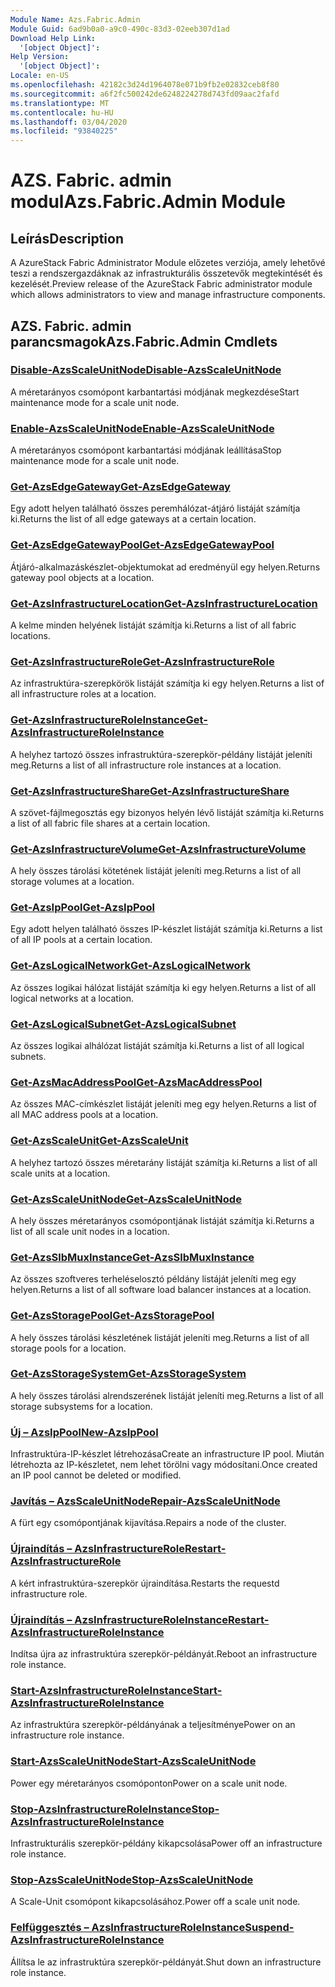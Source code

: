 ```yaml
---
Module Name: Azs.Fabric.Admin
Module Guid: 6ad9b0a0-a9c0-490c-83d3-02eeb307d1ad
Download Help Link:
  '[object Object]': 
Help Version:
  '[object Object]': 
Locale: en-US
ms.openlocfilehash: 42182c3d24d1964078e071b9fb2e02832ceb8f80
ms.sourcegitcommit: a6f2fc500242de6248224278d743fd09aac2fafd
ms.translationtype: MT
ms.contentlocale: hu-HU
ms.lasthandoff: 03/04/2020
ms.locfileid: "93840225"
---
```

# <span data-ttu-id="fe554-101">AZS. Fabric. admin modul</span><span class="sxs-lookup"><span data-stu-id="fe554-101">Azs.Fabric.Admin Module</span></span>
## <span data-ttu-id="fe554-102">Leírás</span><span class="sxs-lookup"><span data-stu-id="fe554-102">Description</span></span>
<span data-ttu-id="fe554-103">A AzureStack Fabric Administrator Module előzetes verziója, amely lehetővé teszi a rendszergazdáknak az infrastrukturális összetevők megtekintését és kezelését.</span><span class="sxs-lookup"><span data-stu-id="fe554-103">Preview release of the AzureStack Fabric administrator module which allows administrators to view and manage infrastructure components.</span></span>  
## <span data-ttu-id="fe554-104">AZS. Fabric. admin parancsmagok</span><span class="sxs-lookup"><span data-stu-id="fe554-104">Azs.Fabric.Admin Cmdlets</span></span>
### [<span data-ttu-id="fe554-105">Disable-AzsScaleUnitNode</span><span class="sxs-lookup"><span data-stu-id="fe554-105">Disable-AzsScaleUnitNode</span></span>](Disable-AzsScaleUnitNode.md)
<span data-ttu-id="fe554-106">A méretarányos csomópont karbantartási módjának megkezdése</span><span class="sxs-lookup"><span data-stu-id="fe554-106">Start maintenance mode for a scale unit node.</span></span>

### [<span data-ttu-id="fe554-107">Enable-AzsScaleUnitNode</span><span class="sxs-lookup"><span data-stu-id="fe554-107">Enable-AzsScaleUnitNode</span></span>](Enable-AzsScaleUnitNode.md)
<span data-ttu-id="fe554-108">A méretarányos csomópont karbantartási módjának leállítása</span><span class="sxs-lookup"><span data-stu-id="fe554-108">Stop maintenance mode for a scale unit node.</span></span>

### [<span data-ttu-id="fe554-109">Get-AzsEdgeGateway</span><span class="sxs-lookup"><span data-stu-id="fe554-109">Get-AzsEdgeGateway</span></span>](Get-AzsEdgeGateway.md)
<span data-ttu-id="fe554-110">Egy adott helyen található összes peremhálózat-átjáró listáját számítja ki.</span><span class="sxs-lookup"><span data-stu-id="fe554-110">Returns the list of all edge gateways at a certain location.</span></span>

### [<span data-ttu-id="fe554-111">Get-AzsEdgeGatewayPool</span><span class="sxs-lookup"><span data-stu-id="fe554-111">Get-AzsEdgeGatewayPool</span></span>](Get-AzsEdgeGatewayPool.md)
<span data-ttu-id="fe554-112">Átjáró-alkalmazáskészlet-objektumokat ad eredményül egy helyen.</span><span class="sxs-lookup"><span data-stu-id="fe554-112">Returns gateway pool objects at a location.</span></span>

### [<span data-ttu-id="fe554-113">Get-AzsInfrastructureLocation</span><span class="sxs-lookup"><span data-stu-id="fe554-113">Get-AzsInfrastructureLocation</span></span>](Get-AzsInfrastructureLocation.md)
<span data-ttu-id="fe554-114">A kelme minden helyének listáját számítja ki.</span><span class="sxs-lookup"><span data-stu-id="fe554-114">Returns a list of all fabric locations.</span></span>

### [<span data-ttu-id="fe554-115">Get-AzsInfrastructureRole</span><span class="sxs-lookup"><span data-stu-id="fe554-115">Get-AzsInfrastructureRole</span></span>](Get-AzsInfrastructureRole.md)
<span data-ttu-id="fe554-116">Az infrastruktúra-szerepkörök listáját számítja ki egy helyen.</span><span class="sxs-lookup"><span data-stu-id="fe554-116">Returns a list of all infrastructure roles at a location.</span></span>

### [<span data-ttu-id="fe554-117">Get-AzsInfrastructureRoleInstance</span><span class="sxs-lookup"><span data-stu-id="fe554-117">Get-AzsInfrastructureRoleInstance</span></span>](Get-AzsInfrastructureRoleInstance.md)
<span data-ttu-id="fe554-118">A helyhez tartozó összes infrastruktúra-szerepkör-példány listáját jeleníti meg.</span><span class="sxs-lookup"><span data-stu-id="fe554-118">Returns a list of all infrastructure role instances at a location.</span></span>

### [<span data-ttu-id="fe554-119">Get-AzsInfrastructureShare</span><span class="sxs-lookup"><span data-stu-id="fe554-119">Get-AzsInfrastructureShare</span></span>](Get-AzsInfrastructureShare.md)
<span data-ttu-id="fe554-120">A szövet-fájlmegosztás egy bizonyos helyén lévő listáját számítja ki.</span><span class="sxs-lookup"><span data-stu-id="fe554-120">Returns a list of all fabric file shares at a certain location.</span></span>

### [<span data-ttu-id="fe554-121">Get-AzsInfrastructureVolume</span><span class="sxs-lookup"><span data-stu-id="fe554-121">Get-AzsInfrastructureVolume</span></span>](Get-AzsInfrastructureVolume.md)
<span data-ttu-id="fe554-122">A hely összes tárolási kötetének listáját jeleníti meg.</span><span class="sxs-lookup"><span data-stu-id="fe554-122">Returns a list of all storage volumes at a location.</span></span>

### [<span data-ttu-id="fe554-123">Get-AzsIpPool</span><span class="sxs-lookup"><span data-stu-id="fe554-123">Get-AzsIpPool</span></span>](Get-AzsIpPool.md)
<span data-ttu-id="fe554-124">Egy adott helyen található összes IP-készlet listáját számítja ki.</span><span class="sxs-lookup"><span data-stu-id="fe554-124">Returns a list of all IP pools at a certain location.</span></span>

### [<span data-ttu-id="fe554-125">Get-AzsLogicalNetwork</span><span class="sxs-lookup"><span data-stu-id="fe554-125">Get-AzsLogicalNetwork</span></span>](Get-AzsLogicalNetwork.md)
<span data-ttu-id="fe554-126">Az összes logikai hálózat listáját számítja ki egy helyen.</span><span class="sxs-lookup"><span data-stu-id="fe554-126">Returns a list of all logical networks at a location.</span></span>

### [<span data-ttu-id="fe554-127">Get-AzsLogicalSubnet</span><span class="sxs-lookup"><span data-stu-id="fe554-127">Get-AzsLogicalSubnet</span></span>](Get-AzsLogicalSubnet.md)
<span data-ttu-id="fe554-128">Az összes logikai alhálózat listáját számítja ki.</span><span class="sxs-lookup"><span data-stu-id="fe554-128">Returns a list of all logical subnets.</span></span>

### [<span data-ttu-id="fe554-129">Get-AzsMacAddressPool</span><span class="sxs-lookup"><span data-stu-id="fe554-129">Get-AzsMacAddressPool</span></span>](Get-AzsMacAddressPool.md)
<span data-ttu-id="fe554-130">Az összes MAC-címkészlet listáját jeleníti meg egy helyen.</span><span class="sxs-lookup"><span data-stu-id="fe554-130">Returns a list of all MAC address pools at a location.</span></span>

### [<span data-ttu-id="fe554-131">Get-AzsScaleUnit</span><span class="sxs-lookup"><span data-stu-id="fe554-131">Get-AzsScaleUnit</span></span>](Get-AzsScaleUnit.md)
<span data-ttu-id="fe554-132">A helyhez tartozó összes méretarány listáját számítja ki.</span><span class="sxs-lookup"><span data-stu-id="fe554-132">Returns a list of all scale units at a location.</span></span>

### [<span data-ttu-id="fe554-133">Get-AzsScaleUnitNode</span><span class="sxs-lookup"><span data-stu-id="fe554-133">Get-AzsScaleUnitNode</span></span>](Get-AzsScaleUnitNode.md)
<span data-ttu-id="fe554-134">A hely összes méretarányos csomópontjának listáját számítja ki.</span><span class="sxs-lookup"><span data-stu-id="fe554-134">Returns a list of all scale unit nodes in a location.</span></span>

### [<span data-ttu-id="fe554-135">Get-AzsSlbMuxInstance</span><span class="sxs-lookup"><span data-stu-id="fe554-135">Get-AzsSlbMuxInstance</span></span>](Get-AzsSlbMuxInstance.md)
<span data-ttu-id="fe554-136">Az összes szoftveres terheléselosztó példány listáját jeleníti meg egy helyen.</span><span class="sxs-lookup"><span data-stu-id="fe554-136">Returns a list of all software load balancer instances at a location.</span></span>

### [<span data-ttu-id="fe554-137">Get-AzsStoragePool</span><span class="sxs-lookup"><span data-stu-id="fe554-137">Get-AzsStoragePool</span></span>](Get-AzsStoragePool.md)
<span data-ttu-id="fe554-138">A hely összes tárolási készletének listáját jeleníti meg.</span><span class="sxs-lookup"><span data-stu-id="fe554-138">Returns a list of all storage pools for a location.</span></span>

### [<span data-ttu-id="fe554-139">Get-AzsStorageSystem</span><span class="sxs-lookup"><span data-stu-id="fe554-139">Get-AzsStorageSystem</span></span>](Get-AzsStorageSystem.md)
<span data-ttu-id="fe554-140">A hely összes tárolási alrendszerének listáját jeleníti meg.</span><span class="sxs-lookup"><span data-stu-id="fe554-140">Returns a list of all storage subsystems for a location.</span></span>

### [<span data-ttu-id="fe554-141">Új – AzsIpPool</span><span class="sxs-lookup"><span data-stu-id="fe554-141">New-AzsIpPool</span></span>](New-AzsIpPool.md)
<span data-ttu-id="fe554-142">Infrastruktúra-IP-készlet létrehozása</span><span class="sxs-lookup"><span data-stu-id="fe554-142">Create an infrastructure IP pool.</span></span> <span data-ttu-id="fe554-143">Miután létrehozta az IP-készletet, nem lehet törölni vagy módosítani.</span><span class="sxs-lookup"><span data-stu-id="fe554-143">Once created an IP pool cannot be deleted or modified.</span></span>

### [<span data-ttu-id="fe554-144">Javítás – AzsScaleUnitNode</span><span class="sxs-lookup"><span data-stu-id="fe554-144">Repair-AzsScaleUnitNode</span></span>](Repair-AzsScaleUnitNode.md)
<span data-ttu-id="fe554-145">A fürt egy csomópontjának kijavítása.</span><span class="sxs-lookup"><span data-stu-id="fe554-145">Repairs a node of the cluster.</span></span>

### [<span data-ttu-id="fe554-146">Újraindítás – AzsInfrastructureRole</span><span class="sxs-lookup"><span data-stu-id="fe554-146">Restart-AzsInfrastructureRole</span></span>](Restart-AzsInfrastructureRole.md)
<span data-ttu-id="fe554-147">A kért infrastruktúra-szerepkör újraindítása.</span><span class="sxs-lookup"><span data-stu-id="fe554-147">Restarts the requestd infrastructure role.</span></span>

### [<span data-ttu-id="fe554-148">Újraindítás – AzsInfrastructureRoleInstance</span><span class="sxs-lookup"><span data-stu-id="fe554-148">Restart-AzsInfrastructureRoleInstance</span></span>](Restart-AzsInfrastructureRoleInstance.md)
<span data-ttu-id="fe554-149">Indítsa újra az infrastruktúra szerepkör-példányát.</span><span class="sxs-lookup"><span data-stu-id="fe554-149">Reboot an infrastructure role instance.</span></span>

### [<span data-ttu-id="fe554-150">Start-AzsInfrastructureRoleInstance</span><span class="sxs-lookup"><span data-stu-id="fe554-150">Start-AzsInfrastructureRoleInstance</span></span>](Start-AzsInfrastructureRoleInstance.md)
<span data-ttu-id="fe554-151">Az infrastruktúra szerepkör-példányának a teljesítménye</span><span class="sxs-lookup"><span data-stu-id="fe554-151">Power on an infrastructure role instance.</span></span>

### [<span data-ttu-id="fe554-152">Start-AzsScaleUnitNode</span><span class="sxs-lookup"><span data-stu-id="fe554-152">Start-AzsScaleUnitNode</span></span>](Start-AzsScaleUnitNode.md)
<span data-ttu-id="fe554-153">Power egy méretarányos csomóponton</span><span class="sxs-lookup"><span data-stu-id="fe554-153">Power on a scale unit node.</span></span>

### [<span data-ttu-id="fe554-154">Stop-AzsInfrastructureRoleInstance</span><span class="sxs-lookup"><span data-stu-id="fe554-154">Stop-AzsInfrastructureRoleInstance</span></span>](Stop-AzsInfrastructureRoleInstance.md)
<span data-ttu-id="fe554-155">Infrastrukturális szerepkör-példány kikapcsolása</span><span class="sxs-lookup"><span data-stu-id="fe554-155">Power off an infrastructure role instance.</span></span>

### [<span data-ttu-id="fe554-156">Stop-AzsScaleUnitNode</span><span class="sxs-lookup"><span data-stu-id="fe554-156">Stop-AzsScaleUnitNode</span></span>](Stop-AzsScaleUnitNode.md)
<span data-ttu-id="fe554-157">A Scale-Unit csomópont kikapcsolásához.</span><span class="sxs-lookup"><span data-stu-id="fe554-157">Power off a scale unit node.</span></span>

### [<span data-ttu-id="fe554-158">Felfüggesztés – AzsInfrastructureRoleInstance</span><span class="sxs-lookup"><span data-stu-id="fe554-158">Suspend-AzsInfrastructureRoleInstance</span></span>](Suspend-AzsInfrastructureRoleInstance.md)
<span data-ttu-id="fe554-159">Állítsa le az infrastruktúra szerepkör-példányát.</span><span class="sxs-lookup"><span data-stu-id="fe554-159">Shut down an infrastructure role instance.</span></span>

